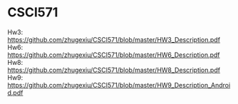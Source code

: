 # CSCI571
Hw3: https://github.com/zhugexiu/CSCI571/blob/master/HW3_Description.pdf
Hw6: https://github.com/zhugexiu/CSCI571/blob/master/HW6_Description.pdf
Hw8: https://github.com/zhugexiu/CSCI571/blob/master/HW8_Description.pdf
Hw9: https://github.com/zhugexiu/CSCI571/blob/master/HW9_Description_Android.pdf
